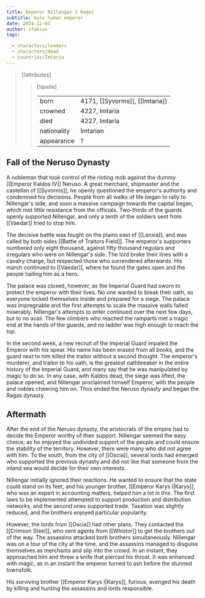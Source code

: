 ```yaml
---
title: Emperor Nillengar I Ragas
subtitle: male human emperor
date: 2024-12-03
author: sfakias
tags:

  - characters/leaders
  - characters/dead
  - countries/Imtaria
---
```

> [!attributes]
> 
> > [!quote]
> >
> > | | |
> > | --- | --- |
> > | born | 4171, [[Syvorms]], [[Imtaria]] |
> > | crowned | 4227, Imtaria |
> > | died | 4227, Imtaria |
> > | nationality | Imtarian |
> > | appearance | ? |

## Fall of the Neruso Dynasty

A nobleman that took control of the rioting mob against the dummy [[Emperor Kaldos IV]] Neruso. A great merchant, shipmaster and the castellan of [[Syvorms]], he openly questioned the emperor's authority and condemned his decisions. People from all walks of life began to rally to Nillengar's side, and soon a massive campaign towards the capital began, which met little resistance from the officials. Two-thirds of the guards openly supported Nillengar, and only a tenth of the soldiers sent from [[Vaedar]] tried to stop him.

The decisive battle was fought on the plains east of [[Lanxia]], ​​and was called by both sides [[Battle of Traitors Field]]. The emperor's supporters numbered only eight thousand, against fifty thousand regulars and irregulars who were on Nillengar's side. The lord broke their lines with a cavalry charge, but respected those who surrendered afterwards. His march continued to [[Vaedar]], where he found the gates open and the people hailing him as a hero.

The palace was closed, however, as the Imperial Guard had sworn to protect the emperor with their lives. No one wanted to break their oath, so everyone locked themselves inside and prepared for a siege. The palace was impregnable and the first attempts to scale the massive walls failed miserably. Nillengar's attempts to enter continued over the next few days, but to no avail. The few climbers who reached the ramparts met a tragic end at the hands of the guards, and no ladder was high enough to reach the top.

In the second week, a new recruit of the Imperial Guard impaled the Emperor with his spear. His name has been erased from all books, and the guard next to him killed the traitor without a second thought. The emperor's murderer, and traitor to his oath, is the greatest oathbreaker in the entire history of the Imperial Guard, and many say that he was manipulated by magic to do so. In any case, with Kaldos dead, the siege was lifted, the palace opened, and Nillengar proclaimed himself Emperor, with the people and nobles cheering him on. Thus ended the Neruso dynasty and began the Ragas dynasty.

## Aftermath

After the end of the Neruso dynasty, the aristocrats of the empire had to decide the Emperor worthy of their support. Nillengar seemed the easy choice, as he enjoyed the undivided support of the people and could ensure the stability of the territory. However, there were many who did not agree with him. To the south, from the city of [[Oscia]], several lords had emerged who supported the previous dynasty and did not like that someone from the inland sea would decide for their own interests.

Nillengar initially ignored their reactions. He wanted to ensure that the state could stand on its feet, and his younger brother, [[Emperor Karys I|Karys]], who was an expert in accounting matters, helped him a lot in this. The first laws to be implemented attempted to support production and distribution networks, and the second ones supported trade. Taxation was slightly reduced, and the brothers enjoyed particular popularity.

However, the lords from [[Oscia]] had other plans. They contacted the [[Crimson Steel]], who sent agents from [[Whistor]] to get the brothers out of the way. The assassins attacked both brothers simultaneously. Nillengar was on a tour of the city at the time, and the assassins managed to disguise themselves as merchants and slip into the crowd. In an instant, they approached him and threw a knife that pierced his throat. It was enhanced with magic, as in an instant the emperor turned to ash before the stunned townsfolk.

His surviving brother [[Emperor Karys I|Karys]], furious, avenged his death by killing and hunting the assassins and lords responsible.